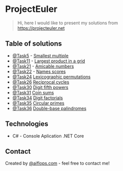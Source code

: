 # ProjectEuler

> Hi, here I would like to present my solutions from https://projecteuler.net

## Table of solutions
* [@Task5](aiflops.com) -  [Smallest multiple](https://projecteuler.net/problem=5)
* [@Task11](aiflops.com) - [Largest product in a grid](https://projecteuler.net/problem=11)
* [@Task21](#task21) - [Amicable numbers](https://projecteuler.net/problem=21)
* [@Task22](#task22) - [Names scores](https://projecteuler.net/problem=22)
* [@Task24](#task24) [Lexicographic permutations](https://projecteuler.net/problem=24)
* [@Task26](#task26) [Reciprocal cycles](https://projecteuler.net/problem=26)
* [@Task30](#task30) [Digit fifth powers](https://projecteuler.net/problem=30)
* [@Task31](#task31) [Coin sums](https://projecteuler.net/problem=31)
* [@Task34](#task34) [Digit factorials](https://projecteuler.net/problem=34)
* [@Task35](#task35) [Circular primes](https://projecteuler.net/problem=35)
* [@Task36](#task36) [Double-base palindromes](https://projecteuler.net/problem=36)

## Technologies
* C# - Console Aplication .NET Core

## Contact
Created by [@aiflops.com](https://aiflops.com/pl/home/) - feel free to contact me!
